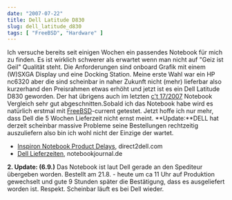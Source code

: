 ```yaml
---
date: "2007-07-22"
title: Dell Latitude D830
slug: dell_latitude_d830
tags: [ "FreeBSD", "Hardware" ]
---
```


Ich versuche bereits seit einigen Wochen ein passendes Notebook für mich zu finden. Es ist wirklich schwerer als erwartet wenn man nicht auf "Geiz ist Geil" Qualität steht. Die Anforderungen sind onboard Grafik mit einem (W)SXGA Display und eine Docking Station. 
Meine erste Wahl war ein HP nc6320 aber die sind scheinbar in naher Zukunft nicht (mehr) lieferbar also kurzerhand den Preisrahmen etwas erhöht und jetzt ist es ein Dell Latitude D830 geworden. Der hat übrigens auch im letzten [c't 17/2007](http://www.heise.de/ct/07/17/006/) Notebook Vergleich sehr gut abgeschnitten.Sobald ich das Notebook habe wird es natürlich erstmal mit [FreeBSD](http://www.freebsd.org/)-current getestet. Jetzt hoffe ich nur mehr, dass Dell die 5 Wochen Lieferzeit nicht ernst meint. 
**Update:**DELL hat derzeit scheinbar massive Probleme seine Bestellungen rechtzeitig auszuliefern also bin ich wohl nicht der Einzige der wartet.

* [Inspiron Notebook Product Delays](http://direct2dell.com/one2one/archive/2007/08/24/25755.aspx), direct2dell.com
* [Dell Lieferzeiten](http://www.notebookjournal.de/forum/thread5678-1.html), notebookjournal.de

**2\. Update: (6.9.)** Das Notebook ist laut Dell gerade an den Spediteur übergeben worden. Bestellt am 21.8\. - heute um ca 11 Uhr auf Produktion gewechselt und gute 9 Stunden später die Bestätigung, dass es ausgeliefert worden ist. Respekt. Scheinbar läuft es bei Dell wieder.
